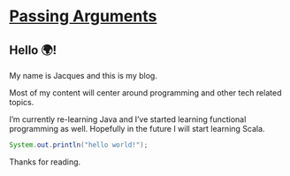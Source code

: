 # [Passing Arguments](https://www.passingarguments.dev)

## Hello 🌍!

My name is Jacques and this is my blog.

Most of my content will center around programming and other tech related topics.

I’m currently re-learning Java and I’ve started learning functional programming as well. Hopefully in the future I will start learning Scala.

 ``` java
 System.out.println("hello world!");
 ```

Thanks for reading.
